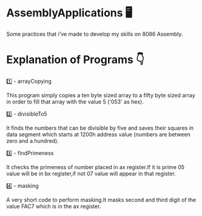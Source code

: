 # AssemblyApplications 🖥
Some practices that i've made to develop my skills on 8086 Assembly.

# Explanation of Programs 👇
1️⃣ - arrayCopying

This program simply copies a ten byte sized array to a fifty byte sized array in order to fill that array with the value 5 ('053' as hex).

2️⃣ - divisibleTo5

It finds the numbers that can be divisible by five and saves their squares in data segment which starts at 1200h address value (numbers are between zero and a hundred).

3️⃣ - findPrimeness

It checks the primeness of number placed in ax register.If it is prime 05 value will be in bx register,if not 07 value will appear in that register.

4️⃣ - masking

A very short code to perform masking.It masks second and third digit of the value FAC7 which is in the ax register.
